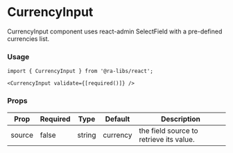 # CurrencyInput

CurrencyInput component uses react-admin SelectField with a pre-defined currencies list.

### Usage

```tsx
import { CurrencyInput } from '@ra-libs/react';

<CurrencyInput validate={[required()]} />
```

### Props

| Prop            | Required | Type   | Default  | Description                                                                                                                                                                                                                     |
| --------------- | -------- | ------ | -------- | ------------------------------------------------------------------------------------------------------------------------------------------------------------------------------------------------------------------------------- |
| source          | false    | string | currency | the field source to retrieve its value.                                                                                                                                                                                         |
